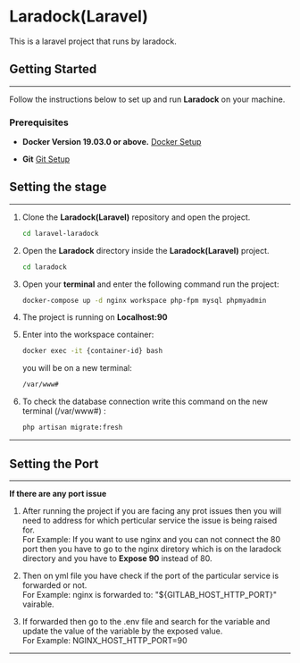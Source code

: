 # Laradock(Laravel)

This is a laravel project that runs by laradock.


## Getting Started

-------------------------

Follow the instructions below to set up and run **Laradock** on your machine.

### Prerequisites

- **Docker Version 19.03.0 or above.** [Docker Setup](https://docs.docker.com/engine/install/ubuntu/)

- **Git** [Git Setup](https://git-scm.com/book/en/v2/Getting-Started-Installing-Git)

## Setting the stage

-------------------------

1. Clone the **Laradock(Laravel)** repository and open the project.
    ```bash
    cd laravel-laradock
    ```


2. Open the **Laradock** directory inside the **Laradock(Laravel)** project.

    ```bash
    cd laradock
    ```


3. Open your **terminal** and enter the following command run the project:
    
    ```bash
    docker-compose up -d nginx workspace php-fpm mysql phpmyadmin
    ```
4. The project is running on **Localhost:90**


5. Enter into the workspace container:
    
    ```bash
    docker exec -it {container-id} bash
    ```
    you will be on a new terminal:
    
    ```bash
    /var/www#
    ```


6. To check the database connection write this command on the new terminal (/var/www#) :
    
    ```bash
    php artisan migrate:fresh
    ```


-------------------------

## Setting the Port

-------------------------
**If there are any port issue**

1. After running the project if you are facing any prot issues then you will need to address for which perticular service the issue is being raised for. <br>For Example: If you want to use nginx and you can not connect the 80 port then you have to go to the nginx diretory which is on the laradock directory and you have to **Expose 90** instead of 80.


2. Then on yml file you have check if the port of the particular service is forwarded or not. <br>For Example: nginx is forwarded to: "${GITLAB_HOST_HTTP_PORT}" vairable.

3. If forwarded then go to the .env file and search for the variable and update the value of the variable by the exposed value. <br>For Example: NGINX_HOST_HTTP_PORT=90

-------------------------



